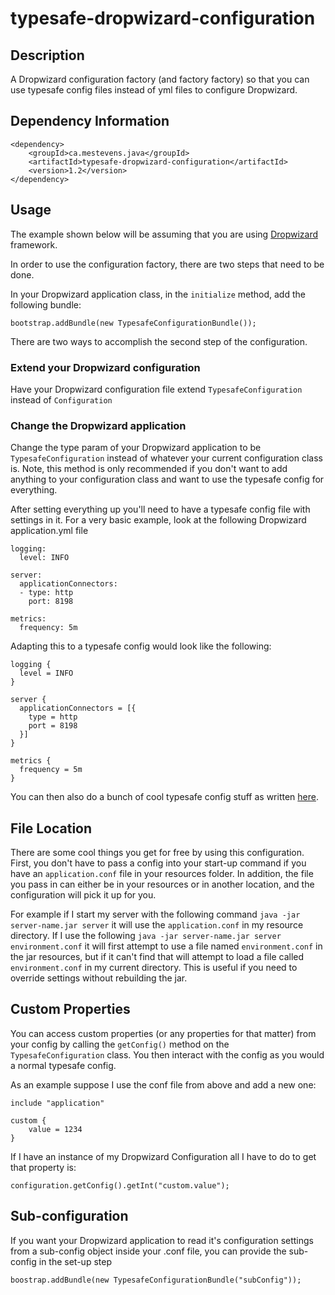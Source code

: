# typesafe-dropwizard-configuration

## Description

A Dropwizard configuration factory (and factory factory) so that you can use typesafe config files instead of yml files to configure Dropwizard.

## Dependency Information
```
<dependency>
    <groupId>ca.mestevens.java</groupId>
    <artifactId>typesafe-dropwizard-configuration</artifactId>
    <version>1.2</version>
</dependency>
```

## Usage
The example shown below will be assuming that you are using [Dropwizard](dropwizard.github.io/dropwizard) framework.

In order to use the configuration factory, there are two steps that need to be done.

In your Dropwizard application class, in the `initialize` method, add the following bundle:

```
bootstrap.addBundle(new TypesafeConfigurationBundle());
```

There are two ways to accomplish the second step of the configuration.

### Extend your Dropwizard configuration
Have your Dropwizard configuration file extend `TypesafeConfiguration` instead of `Configuration`

### Change the Dropwizard application
Change the type param of your Dropwizard application to be `TypesafeConfiguration` instead of whatever your current configuration class is. Note, this method is only recommended if you don't want to add anything to your configuration class and want to use the typesafe config for everything.

After setting everything up you'll need to have a typesafe config file with settings in it. For a very basic example, look at the following Dropwizard application.yml file

```
logging:
  level: INFO

server:
  applicationConnectors:
  - type: http
    port: 8198
    
metrics:
  frequency: 5m

```

Adapting this to a typesafe config would look like the following:

```
logging {
  level = INFO
}

server {
  applicationConnectors = [{
    type = http
    port = 8198
  }]
}

metrics {
  frequency = 5m
}
```

You can then also do a bunch of cool typesafe config stuff as written [here](https://github.com/typesafehub/config).

## File Location
There are some cool things you get for free by using this configuration. First, you don't have to pass a config into your start-up command if you have an `application.conf` file in your resources folder. In addition, the file you pass in can either be in your resources or in another location, and the configuration will pick it up for you.

For example if I start my server with the following command `java -jar server-name.jar server` it will use the `application.conf` in my resource directory. If I use the following `java -jar server-name.jar server environment.conf` it will first attempt to use a file named `environment.conf` in the jar resources, but if it can't find that will attempt to load a file called `environment.conf` in my current directory. This is useful if you need to override settings without rebuilding the jar.

## Custom Properties
You can access custom properties (or any properties for that matter) from your config by calling the `getConfig()` method on the `TypesafeConfiguration` class. You then interact with the config as you would a normal typesafe config.

As an example suppose I use the conf file from above and add a new one:
```
include "application"

custom {
    value = 1234    
}

```

If I have an instance of my Dropwizard Configuration all I have to do to get that property is:

```
configuration.getConfig().getInt("custom.value");
```

## Sub-configuration
If you want your Dropwizard application to read it's configuration settings from a sub-config object inside your .conf file, you can provide the sub-config in the set-up step

```
boostrap.addBundle(new TypesafeConfigurationBundle("subConfig"));
```
